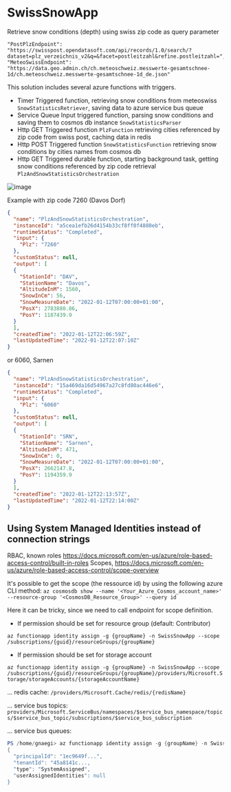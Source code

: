 # SwissSnowApp

Retrieve snow conditions (depth) using swiss zip code as query parameter

```
"PostPlzEndpoint": "https://swisspost.opendatasoft.com/api/records/1.0/search/?dataset=plz_verzeichnis_v2&q=&facet=postleitzahl&refine.postleitzahl=",
"MeteoSwissEndpoint": "https://data.geo.admin.ch/ch.meteoschweiz.messwerte-gesamtschnee-1d/ch.meteoschweiz.messwerte-gesamtschnee-1d_de.json"
```

This solution includes several azure functions with triggers.
- Timer Triggered function, retrieving snow conditions from meteoswiss ```SnowStatisticsRetriever```, saving data to azure service bus queue
- Service Queue Input triggered function, parsing snow conditions and saving them to cosmos db instance ```SnowStatisticsParser```
- Http GET Triggered function ```PlzFunction``` retrieving cities referenced by zip code from swiss post, caching data in redis
- Http POST Triggered function ```SnowStatisticsFunction``` retrieving snow conditions by cities names from cosmos db
- Http GET Triggered durable function, starting background task, getting snow conditions referenced by zip code retrieval ```PlzAndSnowStatisticsOrchestration```

![image](https://user-images.githubusercontent.com/58469901/149235990-7d455c59-c0db-40a2-a84e-26a822cd5a30.png)


Example with zip code 7260 (Davos Dorf)
```json
{
  "name": "PlzAndSnowStatisticsOrchestration",
  "instanceId": "a5cea1efb26d4154b33cf8ff0f4880eb",
  "runtimeStatus": "Completed",
  "input": {
    "Plz": "7260"
  },
  "customStatus": null,
  "output": [
  {
    "StationId": "DAV",
    "StationName": "Davos",
    "AltitudeInM": 1560,
    "SnowInCm": 56,
    "SnowMeasureDate": "2022-01-12T07:00:00+01:00",
    "PosX": 2783880.86,
    "PosY": 1187439.9
  }
  ],
  "createdTime": "2022-01-12T22:06:59Z",
  "lastUpdatedTime": "2022-01-12T22:07:10Z"
}
```

or 6060, Sarnen
```json
{
  "name": "PlzAndSnowStatisticsOrchestration",
  "instanceId": "15a469da16d54967a27c8fd80ac446e6",
  "runtimeStatus": "Completed",
  "input": {
    "Plz": "6060"
  },
  "customStatus": null,
  "output": [
  {
    "StationId": "SRN",
    "StationName": "Sarnen",
    "AltitudeInM": 471,
    "SnowInCm": 0,
    "SnowMeasureDate": "2022-01-12T07:00:00+01:00",
    "PosX": 2662147.8,
    "PosY": 1194359.9
  }
  ],
  "createdTime": "2022-01-12T22:13:57Z",
  "lastUpdatedTime": "2022-01-12T22:14:00Z"
}
```
## Using System Managed Identities instead of connection strings
RBAC, known roles https://docs.microsoft.com/en-us/azure/role-based-access-control/built-in-roles
Scopes, https://docs.microsoft.com/en-us/azure/role-based-access-control/scope-overview

It's possible to get the scope (the ressource id) by using the following azure CLI method:
```az cosmosdb show --name '<Your_Azure_Cosmos_account_name>' --resource-group '<CosmosDB_Resource_Group>' --query id```

Here it can be tricky, since we need to call endpoint for scope definition.
- If permission should be set for resource group (default: Contributor) 

```az functionapp identity assign -g {groupName} -n SwissSnowApp --scope /subscriptions/{guid}/resourceGroups/{groupName}```
- If permission should be set for storage account 

```az functionapp identity assign -g {groupName} -n SwissSnowApp --scope /subscriptions/{guid}/resourceGroups/{groupName}/providers/Microsoft.Storage/storageAccounts/{storageAccountName}```

... redis cache: ```/providers/Microsoft.Cache/redis/{redisName}```

... service bus topics: ```providers/Microsoft.ServiceBus/namespaces/$service_bus_namespace/topics/$service_bus_topic/subscriptions/$service_bus_subscription```

... service bus queues: 
```powershell 
PS /home/gnaegi> az functionapp identity assign -g {groupName} -n SwissSnowApp --scope /subscriptions/{guid}/resourceGroups/{groupName}/providers/Microsoft.ServiceBus/namespaces/{appName}/queues/{queueName}
{
  "principalId": "1ec9649f...",
  "tenantId": "45a8141c...,
  "type": "SystemAssigned",
  "userAssignedIdentities": null
}
```
